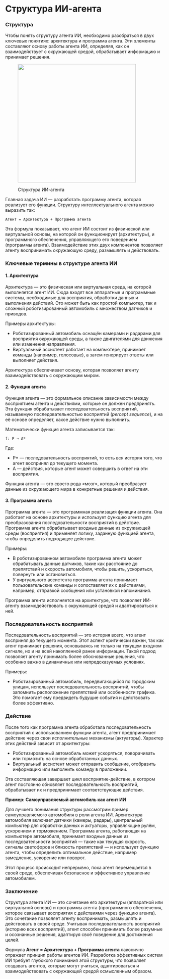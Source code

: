 # Структура ИИ-агента

### Структура

Чтобы понять структуру агента ИИ, необходимо разобраться в двух ключевых понятиях: архитектура и программа агента. Эти элементы составляют основу работы агента ИИ, определяя, как он взаимодействует с окружающей средой, обрабатывает информацию и принимает решения.

<div align="left"><figure><img src="broken-reference" alt="" width="375"><figcaption><p>Структура ИИ-агента</p></figcaption></figure></div>

Главная задача ИИ — разработать программу агента, которая реализует его функции. Структуру интеллектуального агента можно выразить так:

```
Агент = Архитектура + Программа агента
```

Эта формула показывает, что агент ИИ состоит из физической или виртуальной основы, на которой он функционирует (архитектуры), и программного обеспечения, управляющего его поведением (программы агента). Взаимодействие этих двух компонентов позволяет агенту воспринимать окружающую среду, размышлять и действовать.

### Ключевые термины в структуре агента ИИ

#### **1. Архитектура**

Архитектура — это физическая или виртуальная среда, на которой выполняется агент ИИ. Сюда входят все аппаратные и программные системы, необходимые для восприятия, обработки данных и выполнения действий. Это может быть как простой компьютер, так и сложный роботизированный автомобиль с множеством датчиков и приводов.

Примеры архитектуры:

* Роботизированный автомобиль оснащён камерами и радарами для восприятия окружающей среды, а также двигателями для движения или изменения направления.
* Виртуальный ассистент работает на компьютере, принимает команды (например, голосовые), а затем генерирует ответы или выполняет действия.

Архитектура обеспечивает основу, которая позволяет агенту взаимодействовать с окружающим миром.

#### **2. Функция агента**

Функция агента — это формальное описание зависимости между восприятием агента и действиями, которые он должен предпринять. Эта функция обрабатывает последовательность восприятий, называемую последовательностью восприятий (_percept sequence_), и на её основе определяет, какое действие нужно выполнить.

Математически функция агента записывается так:

```
f: P → A*
```

Где:

* P\* — последовательность восприятий, то есть вся история того, что агент воспринял до текущего момента.
* A — действия, которые агент может совершить в ответ на эти восприятия.

Функция агента — это своего рода «мозг», который преобразует данные из окружающего мира в конкретные решения и действия.

#### **3. Программа агента**

Программа агента — это программная реализация функции агента. Она работает на основе архитектуры и использует функцию агента для преобразования последовательности восприятий в действие. Программа агента обрабатывает входные данные из окружающей среды (восприятия) и применяет логику, заданную функцией агента, чтобы определить подходящее действие.

Примеры:

* В роботизированном автомобиле программа агента может обрабатывать данные датчиков, такие как расстояние до препятствий и скорость автомобиля, чтобы решить, ускориться, повернуть или остановиться.
* У виртуального ассистента программа агента принимает пользовательские команды и сопоставляет их с действиями, например, отправкой сообщения или установкой напоминания.

Программа агента исполняется на архитектуре, что позволяет ИИ-агенту взаимодействовать с окружающей средой и адаптироваться к ней.

### Последовательность восприятий

Последовательность восприятий — это история всего, что агент воспринял до текущего момента. Этот аспект критически важен, так как агент принимает решения, основываясь не только на текущем входном сигнале, но и на всей накопленной ранее информации. Такой подход позволяет агенту принимать более обоснованные решения, что особенно важно в динамичных или непредсказуемых условиях.

Примеры:

* Роботизированный автомобиль, передвигающийся по городским улицам, использует последовательность восприятий, чтобы запомнить расположение препятствий или особенности трафика. Это помогает ему предвидеть будущие события и действовать более эффективно.

### Действие

После того как программа агента обработала последовательность восприятий с использованием функции агента, агент предпринимает действие через свои исполнительные механизмы (актуаторы). Характер этих действий зависит от архитектуры:

* Роботизированный автомобиль может ускоряться, поворачивать или тормозить на основе обработанных данных.
* Виртуальный ассистент может отправить сообщение, отобразить информацию или выполнить команду в приложении.

Эта составляющая завершает цикл восприятие-действие, в котором агент постоянно обновляет последовательность восприятий, обрабатывает их и предпринимает соответствующие действия.

**Пример: Самоуправляемый автомобиль как агент ИИ**

Для лучшего понимания структуры рассмотрим пример самоуправляемого автомобиля в роли агента ИИ. Архитектура автомобиля включает датчики (камеры, радары), центральный компьютер для обработки данных и актуаторы, управляющие рулём, ускорением и торможением. Программа агента, работающая на компьютере автомобиля, принимает входные данные из последовательности восприятий — такие как текущая скорость, сигналы светофоров и близость препятствий — и использует функцию агента, чтобы определить оптимальное действие, например замедление, ускорение или поворот.

Этот процесс происходит непрерывно, пока агент перемещается в своей среде, обеспечивая безопасное и эффективное управление автомобилем.

### Заключение

Структура агента ИИ — это сочетание его архитектуры (аппаратной или виртуальной основы) и программы агента (программного обеспечения, которое связывает восприятия с действиями через функцию агента). Это сочетание позволяет агенту воспринимать, размышлять и действовать в своей среде. Учитывая последовательность восприятий (историю всех восприятий), агент способен принимать более разумные и осознанные решения, адаптируя своё поведение для достижения целей.

Формула **Агент = Архитектура + Программа** **агента** лаконично отражает принцип работы агентов ИИ. Разработка эффективных систем ИИ требует глубокого понимания этой структуры, что позволяет создавать агентов, которые могут учиться, адаптироваться и взаимодействовать с окружающей средой осмысленным образом.
